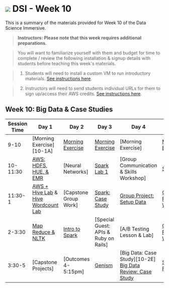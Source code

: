# ![](https://ga-dash.s3.amazonaws.com/production/assets/logo-9f88ae6c9c3871690e33280fcf557f33.png) DSI - Week 10

This is a summary of the materials provided for Week 10 of the Data Science Immersive.

> **Instructors: Please note that this week requires additional preparations.**

> You will want to familiarize yourself with them and budget for time to complete / review the following installation & signup details with students before teaching this week's materials.

> 1. Students will need to install a custom VM to run introductory materials. [See instructions here](https://github.com/ga-students/DSI_SM_01/blob/master/curriculum/week-09/VM-big-data-setup.md).

> 2. Instructors will need to send students individual URLs for them to sign up/access their AWS credits. [See instructions here](https://github.com/ga-students/DSI_SM_01/blob/master/curriculum/week-09/VM-big-data-setup.md).

## Week 10: Big Data & Case Studies

Session Time | Day 1 | Day 2 | Day 3 | Day 4 | Day 5
 --- | --- | --- | --- | ---  | ---
9-10 | [Morning Exercise][10-1A]             | [Morning Exercise][10-3A]           | [Morning Exercise][10-4A]         | [Morning Exercise]             | [Morning Exercise][10-5A]
10-11:30 |[AWS: HDFS, HUE, & EMR][10-1AA]        | [Neural Networks]             |  [Spark Lab 1][10-3C]  | [Group Communication & Skills Workshop]  | [Spark Lab 2][10-3D]
11:30-1 | [AWS + Hive Lab][10-1BB]  & [Hive Wordcount Lab][10-1CC]   | [Capstone Group Work]    | [Spark: Case Study][10-3E]      | [Group Project: Setup Data][10-4C]  | [Group Project: Workshop][10-5C]
2-3:30 | [Map Reduce & NLTK][10-1DD]         | [Intro to Spark][10-3B]        | [Special Guest: APIs & Ruby on Rails]      |  [A/B Testing Lesson & Lab]  | [Group Project: Workshop][10-5D]
3:30-5 | [Capstone Projects]    |  [Outcomes 4-5:15pm]       | [Genism][10-3E]| [Big Data: Case Study][10-2E] [Big Data Review: Case Study][10-4ZZ]    | [Student Presentations][10-5E]

[10-1AA]: 1.2-lesson-AWS-EMR
[10-1BB]: 1.3-lab-Hive-Queries
[10-1CC]: 1.4-lesson-Hive
[10-1DD]: ./instructor-contributions

[10-3A]: #
[10-3B]: 2.1-lesson-Spark-Intro
[10-3C]: 2.2-lab-Spark-Lab-1
[10-3D]: 2.3-lab-Spark-Lab-2
[10-3E]: 2.4-lesson-Spark-Case-Study
[10-3F]: group-lab

[10-4A]: group-lab
[10-4B]: 3.1-lesson-database-design-study
[10-4C]: group-lab
[10-4D]: group-lab
[10-4E]:group-lab
[10-4F]: group-lab
[10-4ZZ]: 5.1-lesson-big-data-review-case-study

[10-5A]: ../recurring-materials/reflection
[10-5B]: 5.1-lesson
[10-5C]: group-lab
[10-5D]: group-lab
[10-5E]: ../recurring-materials/project-show-and-tell
[10-5F]: ./instructor-contributions/
